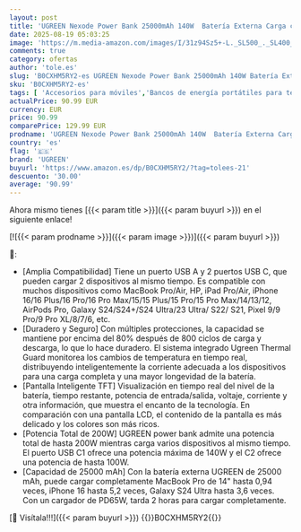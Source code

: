 ```yaml
---
layout: post
title: 'UGREEN Nexode Power Bank 25000mAh 140W  Batería Externa Carga con 2 USB C 1 Type A  Cargador Portatil Compatible con iPhone 16/15/14/13/12 Plus Pro MAX  Macbook  Galaxy S24 etc.'
date: 2025-08-19 05:03:25
image: 'https://m.media-amazon.com/images/I/31z94Sz5+-L._SL500_._SL400_.jpg'
comments: true
category: ofertas
author: 'tole.es'
slug: 'B0CXHM5RY2-es UGREEN Nexode Power Bank 25000mAh 140W Batería Externa...'
sku: 'B0CXHM5RY2-es'
tags: [ 'Accesorios para móviles','Bancos de energía portátiles para teléfonos móviles','Cargadores para móviles','Comunicación móvil y accesorios','Electrónica','iphone','ugreen','🇪🇸', ]
actualPrice: 90.99 EUR
currency: EUR
price: 90.99
comparePrice: 129.99 EUR
prodname: 'UGREEN Nexode Power Bank 25000mAh 140W  Batería Externa Carga con 2 USB C 1 Type A  Cargador Portatil Compatible con iPhone 16/15/14/13/12 Plus Pro MAX  Macbook  Galaxy S24 etc.'
country: 'es'
flag: '🇪🇸'
brand: 'UGREEN'
buyurl: 'https://www.amazon.es/dp/B0CXHM5RY2/?tag=tolees-21'
descuento: '30.00'
average: '90.99'
---
```


Ahora mismo tienes [{{< param title >}}]({{< param buyurl >}}) en el siguiente enlace!

[![{{< param prodname >}}]({{< param image >}})]({{< param buyurl >}})

🔎:

- [Amplia Compatibilidad] Tiene un puerto USB A y 2 puertos USB C, que pueden cargar 2 dispositivos al mismo tiempo. Es compatible con muchos dispositivos como MacBook Pro/Air, HP, iPad Pro/Air, iPhone 16/16 Plus/16 Pro/16 Pro Max/15/15 Plus/15 Pro/15 Pro Max/14/13/12, AirPods Pro, Galaxy S24/S24+/S24 Ultra/23 Ultra/ S22/ S21, Pixel 9/9 Pro/9 Pro XL/8/7/6, etc.
- [Duradero y Seguro] Con múltiples protecciones, la capacidad se mantiene por encima del 80% después de 800 ciclos de carga y descarga, lo que lo hace duradero. El sistema integrado Ugreen Thermal Guard monitorea los cambios de temperatura en tiempo real, distribuyendo inteligentemente la corriente adecuada a los dispositivos para una carga completa y una mayor longevidad de la batería.
- [Pantalla Inteligente TFT] Visualización en tiempo real del nivel de la batería, tiempo restante, potencia de entrada/salida, voltaje, corriente y otra información, que muestra el encanto de la tecnología. En comparación con una pantalla LCD, el contenido de la pantalla es más delicado y los colores son más ricos.
- [Potencia Total de 200W] UGREEN power bank admite una potencia total de hasta 200W mientras carga varios dispositivos al mismo tiempo. El puerto USB C1 ofrece una potencia máxima de 140W y el C2 ofrece una potencia de hasta 100W.
- [Capacidad de 25000 mAh] Con la batería externa UGREEN de 25000 mAh, puede cargar completamente MacBook Pro de 14" hasta 0,94 veces, iPhone 16 hasta 5,2 veces, Galaxy S24 Ultra hasta 3,6 veces. Con un cargador de PD65W, tarda 2 horas para cargar completamente.

[🛒 Visítala!!!]({{< param buyurl >}})
{{<world>}}B0CXHM5RY2{{</world>}}

